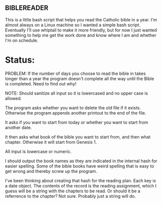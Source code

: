## BIBLEREADER

This is a little bash script that helps you read the Catholic bible in a year.  I'm almost always on a Linux machine
so I wanted a simple bash script.  Eventually I'll use whiptail to make it more friendly, but for now I just wanted
something to help me get the work done and know where I am and whether I'm on schedule.

# Status:

PROBLEM:  If the number of days you choose to read the bible in takes longer than a
year the program doesn't complete all the way until the Bible is completed.  Need to
find out why!

NOTE: Should sanitize all input so it is lowercased and no upper case is allowed.

The program asks whether you want to delete the old file if it exists.  Otherwise the
program appends another printout to the end of the file.

It asks if you want to start from today or whether you want to start from another date.

It then asks what book of the bible you want to start from, and then what chapter.
Otherwise it will start from Genesis 1.

All input is lowercase or numeric.  

I should output the book names as they are indicated in the internal hash for easier
spelling.  Some of the bible books have weird spelling that is easy to get wrong and
thereby screw up the program.

I've been thinking about creating that hash for the reading plan.  Each key is a date
object.  The contents of the record is the reading assignment, which I guess will be a
string with the chapters to be read.  Or should it be a referrence to the chapter?  Not
sure.  Probably just a string will do.


